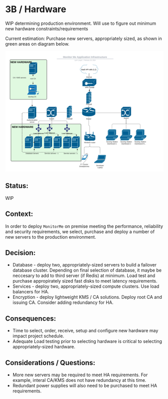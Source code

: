 # 3B / Hardware

WIP determining production environment. Will use to figure out minimum new hardware constraints/requirements

Current estimation: Purchase new servers, appropriately sized, as shown in green areas on diagram below.

<img src="../images/hardware.png" width=800>

## Status: 
WIP

## Context: 
In order to deploy `MonitorMe` on premise meeting the performance, reliability and security requirements, we select, purchase and deploy a number of new servers to the production environment.

## Decision: 
- Database - deploy two, appropriately-sized servers to build a failover database cluster.  Depending on final selection of database, it maybe be neccesary to add to third server (if Redis) at minimum.  Load test and purchase appropirately sized fast disks to meet latency requirements.
- Services - deploy two, appropriately-sized compute clusters. Use load balancers for HA.
- Encryption - deploy lightweight KMS / CA solutions. Deploy root CA and issuing CA.  Consider adding redundancy for HA.
  
## Consequences: 
- Time to select, order, receive, setup and configure new hardware may impact project schedule.
- Adequate Load testing prior to selecting hardware is critical to selecting appropriately-sized hardware.

## Considerations / Questions:
- More new servers may be required to meet HA requirements.  For example, interal CA/KMS does not have redundancy at this time.
- Redundant power supplies will also need to be purchased to meet HA requirements.





